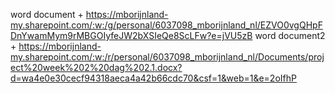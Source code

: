 word document + https://mborijnland-my.sharepoint.com/:w:/g/personal/6037098_mborijnland_nl/EZVO0vgQHpFDnYwamMym9rMBGOIyfeJW2bXSIeQe8ScLFw?e=jVU5zB
word document2 + https://mborijnland-my.sharepoint.com/:w:/r/personal/6037098_mborijnland_nl/Documents/project%20week%202%20dag%202.1.docx?d=wa4e0e30cecf94318aeca4a42b66cdc70&csf=1&web=1&e=2oIfhP
